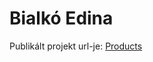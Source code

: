 
# Bialkó Edina
Publikált projekt url-je: [Products](https://66198d460e1ae4212397edf7--lambent-bonbon-ec0398.netlify.app/)